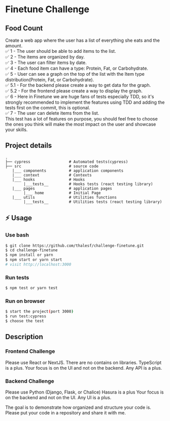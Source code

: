# Finetune Challenge

## Food Count

Create a web app where the user has a list of everything she eats and the amount. <br />
:white_check_mark: 1 - The user should be able to add items to the list.<br />
:white_check_mark: 2 - The items are organized by day.<br />
:white_check_mark: 3 - The user can filter items by date.<br />
:white_check_mark: 4 - Each food item can have a type: Protein, Fat, or Carbohydrate.<br />
:white_check_mark: 5 - User can see a graph on the top of the list with the Item type distribution(Protein, Fat, or Carbohydrate).<br />
:white_check_mark: 5.1 - For the backend please create a way to get data for the graph.<br />
:white_check_mark: 5.2 - For the frontend please create a way to display the graph.<br />
:white_check_mark: 6 - Here in Finetune we are huge fans of tests especially TDD, so it's strongly recommended to implement the features using TDD and adding the tests first on the commit, this is optional.<br />
:white_check_mark: 7 - The user can delete items from the list.<br />
This test has a lot of features on purpose, you should feel free to choose the ones you think will make the most impact on the user and showcase your skills.<br />

## Project details

    .
    ├── cypress                 # Automated tests(cypress)
    ├── src                     # source code
       |___ components          # application components
       |___ context             # Contexts 
       |___ hooks               # Hooks
            |___tests__         # Hooks tests (react testing library)
       |___ pages               # application pages
            |___ home           # Initial Page
       |___ utils               # Utilities functions
            |___tests__         # Utilities tests (react testing library)


## :zap: Usage

### Use bash

```bash
$ git clone https://github.com/thalesf/challenge-finetune.git
$ cd challenge-finetune
$ npm install or yarn
$ npm start or yarn start
# visit http://localhost:3000
```

### Run tests
```bash
$ npm test or yarn test
```
### Run on browser
```bash
$ start the project(port 3000)
$ run test:cypress
$ choose the test
```

## Description

### Frontend Challenge
Please use React or NextJS.
There are no contains on libraries.
TypeScript is a plus.
Your focus is on the UI and not on the backend.
Any API is a plus.

### Backend Challenge
Please use Python (Django, Flask, or Chalice)
Hasura is a plus
Your focus is on the backend and not on the UI.
Any UI is a plus.


The goal is to demonstrate how organized and structure your code is.
Please put your code in a repository and share it with me.
